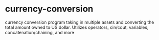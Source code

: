 # currency-conversion
currency conversion program taking in multiple assets and converting the total amount owned to US dollar. Utilizes operators, cin/cout, variables, concatenation/chaining, and more

